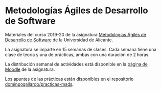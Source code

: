# Metodologías Ágiles de Desarrollo de Software

Materiales del curso 2019-20 de la asignatura
[Metodologías Ágiles de Desarrollo de
Software](https://cvnet.cpd.ua.es/Guia-Docente/GuiaDocente/Index?wcodest=C203&wcodasi=34037&wlengua=es&scaca=2019-20)
de la Universidad de Alicante.

La asignatura se imparte en 15 semanas de clases. Cada semana tiene
una clase de teoría y una de prácticas, ambas con una duración de 2
horas.

La distribución semanal de actividades está disponible en la [página
de Moodle](https://moodle2019-20.ua.es/moodle/course/view.php?id=621)
de la asignatura.

Los apuntes de las prácticas están disponibles en el repositorio [domingogallardo/practicas-mads](https://github.com/domingogallardo/practicas-mads).



